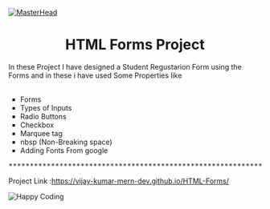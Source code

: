 [![MasterHead](http://gifimgs.com/animations/words/welcome-signs/welcome_cat.gif)](https://rishavchanda.io)
<h1 align="center">HTML Forms Project </h1>
<p>In these Project I have designed a Student Regustarion Form using the Forms and in these i have used Some Properties like <br> <br>

<ul type="Square">
  <li>Forms</li>
  <li>Types of Inputs</li>
  <li>Radio Buttons</li>
   <li>Checkbox</li>
  <li>Marquee tag</li>
  <li>nbsp (Non-Breaking space)</li>
  <li>Adding Fonts From google</li>
  
</ul>
 
</p >

<pre>****************************************************************************************************************</pre>


Project Link :https://vijay-kumar-mern-dev.github.io/HTML-Forms/<br>

<img src="https://acegif.com/wp-content/uploads/thanks-for-watching.gif" alt="Happy Coding"  >
